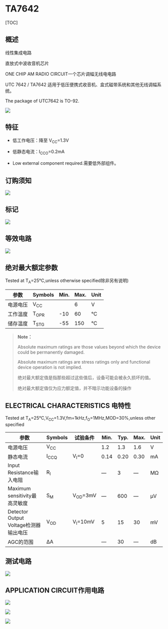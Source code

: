 # TA7642

[TOC]

## 概述

线性集成电路

直放式中波收音机芯片

ONE CHIP AM RADIO CIRCUIT一个芯片调幅无线电电路

UTC 7642 / TA7642 适用于低压便携式收音机、盒式磁带系统和其他无线调幅系统。

The package of UTC7642 is TO-92.

 ![](../../Images/7642_0.png)

## 特征

* 低工作电压：降至 V<sub>CC</sub>=1.3V

* 低静态电流：I<sub>CCO</sub>=0.2mA

* Low external component required.需要低外部组件。

## 订购须知

 ![](../../Images/7642_4.png)

## 标记

 ![](../../Images/7642_5.png)

## 等效电路

 ![](../../Images/7642_1.png)

## 绝对最大额定参数

Tested at T<sub>A</sub>=25°C,unless otherwise specified除非另有说明)

| 参数     | Symbols         | Min. | Max. | Unit |
| -------- | --------------- | ---- | ---- | ---- |
| 电源电压 | V<sub>CC</sub>  |      | 6    | V    |
| 工作温度 | T<sub>OPR</sub> | -10  | 60   | ℃    |
| 储存温度 | T<sub>STG</sub> | -55  | 150  | ℃    |

> **Note：** 
>
> Absolute maximum ratings are those values beyond which the device could be permanently damaged. 
>
> Absolute maximum ratings are stress ratings only and functional device operation is not implied.
>
> 绝对最大额定值是指那些超过这些值后，设备可能会被永久损坏的值。
>
> 绝对最大额定值仅为应力额定值，并不暗示功能设备的操作

## ELECTRICAL CHARACTERISTICS  电特性

Tested at T<sub>A</sub>=25°C,V<sub>CC</sub>=1.3V,fm=1kHz,f<sub>O</sub>=1MHz,MOD=30%,unless other specified

| 参数                                  | Symbols         | 试验条件           | Min. | Typ. | Max. | Unit |
| ------------------------------------- | --------------- | ------------------ | ---- | ---- | ---- | ---- |
| 电源电压                              | V<sub>CC</sub>  |                    | 1.2  | 1.3  | 1.6  | V    |
| 静态电流                              | I<sub>CCQ</sub> | V<sub>I</sub>=0    | 0.14 | 0.20 | 0.30 | mA   |
| Input Resistance输入电阻              | R<sub>I</sub>   |                    | —    | 3    | —    | MΩ   |
| Maximum sensitivity最高灵敏度         | S<sub>M</sub>   | V<sub>OD</sub>=3mV | —    | 600  | —    | μV   |
| Detector Output Voltage检测器输出电压 | V<sub>OD</sub>  | V<sub>I</sub>=10mV | 5    | 15   | 30   | mV   |
| AGC的范围                             | ∆A              |                    | —    | 30   | —    | dB   |

## 测试电路

 ![](../../Images/7642_2.png)

## APPLICATION CIRCUIT作用电路

 ![](../../Images/7642_3.png)

 ![](../../Images/7642_3_1.png)

 ![](../../Images/7642_6.jpg)